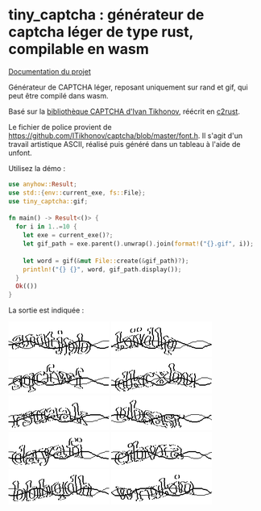 # tiny_captcha : générateur de captcha léger de type rust, compilable en wasm

[Documentation du projet](https://docs.rs/tiny_captcha)

Générateur de CAPTCHA léger, reposant uniquement sur rand et gif, qui peut être compilé dans wasm.

Basé sur la [bibliothèque CAPTCHA d'Ivan Tikhonov](http://brokestream.com/captcha.html), réécrit en [c2rust](https://c2rust.com).

Le fichier de police provient de https://github.com/ITikhonov/captcha/blob/master/font.h. Il s'agit d'un travail artistique ASCII, réalisé puis généré dans un tableau à l'aide de unfont.

Utilisez la démo :

```rust
use anyhow::Result;
use std::{env::current_exe, fs::File};
use tiny_captcha::gif;

fn main() -> Result<()> {
  for i in 1..=10 {
    let exe = current_exe()?;
    let gif_path = exe.parent().unwrap().join(format!("{}.gif", i));

    let word = gif(&mut File::create(&gif_path)?);
    println!("{} {}", word, gif_path.display());
  }
  Ok(())
}
```

La sortie est indiquée :

![](https://raw.githubusercontent.com/rmw-link/tiny_captcha/master/gif/1.gif) ![](https://raw.githubusercontent.com/rmw-link/tiny_captcha/master/gif/2.gif) ![](https://raw.githubusercontent.com/rmw-link/tiny_captcha/master/gif/3.gif) ![](https://raw.githubusercontent.com/rmw-link/tiny_captcha/master/gif/4.gif) ![](https://raw.githubusercontent.com/rmw-link/tiny_captcha/master/gif/5.gif) ![](https://raw.githubusercontent.com/rmw-link/tiny_captcha/master/gif/6.gif) ![](https://raw.githubusercontent.com/rmw-link/tiny_captcha/master/gif/7.gif) ![](https://raw.githubusercontent.com/rmw-link/tiny_captcha/master/gif/8.gif) ![](https://raw.githubusercontent.com/rmw-link/tiny_captcha/master/gif/9.gif) ![](https://raw.githubusercontent.com/rmw-link/tiny_captcha/master/gif/10.gif)
